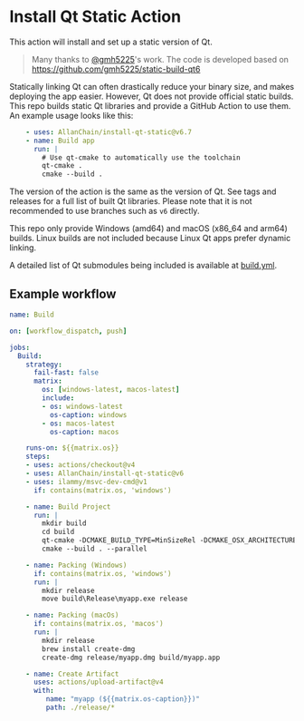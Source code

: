 # Install Qt Static Action

This action will install and set up a static version of Qt.

> Many thanks to [@gmh5225](https://github.com/gmh5225)'s work.
> The code is developed based on https://github.com/gmh5225/static-build-qt6

Statically linking Qt can often drastically reduce your binary size, and makes deploying the app easier. However, Qt does not provide official static builds. This repo builds static Qt libraries and provide a GitHub Action to use them. An example usage looks like this:
```yaml
    - uses: AllanChain/install-qt-static@v6.7
    - name: Build app
      run: |
        # Use qt-cmake to automatically use the toolchain
        qt-cmake .
        cmake --build .
```
The version of the action is the same as the version of Qt. See tags and releases for a full list of built Qt libraries. Please note that it is not recommended to use branches such as `v6` directly.

This repo only provide Windows (amd64) and macOS (x86_64 and arm64) builds. Linux builds are not included because Linux Qt apps prefer dynamic linking.

A detailed list of Qt submodules being included is available at [build.yml](.github/workflows/build.yml).

## Example workflow

```yaml
name: Build

on: [workflow_dispatch, push]

jobs:
  Build:
    strategy:
      fail-fast: false
      matrix:
        os: [windows-latest, macos-latest]
        include:
        - os: windows-latest
          os-caption: windows
        - os: macos-latest
          os-caption: macos

    runs-on: ${{matrix.os}}
    steps:
    - uses: actions/checkout@v4
    - uses: AllanChain/install-qt-static@v6
    - uses: ilammy/msvc-dev-cmd@v1
      if: contains(matrix.os, 'windows')

    - name: Build Project
      run: |
        mkdir build
        cd build
        qt-cmake -DCMAKE_BUILD_TYPE=MinSizeRel -DCMAKE_OSX_ARCHITECTURES="x86_64;arm64" ..
        cmake --build . --parallel

    - name: Packing (Windows)
      if: contains(matrix.os, 'windows')
      run: |
        mkdir release
        move build\Release\myapp.exe release

    - name: Packing (macOs)
      if: contains(matrix.os, 'macos')
      run: |
        mkdir release
        brew install create-dmg
        create-dmg release/myapp.dmg build/myapp.app

    - name: Create Artifact
      uses: actions/upload-artifact@v4
      with:
         name: "myapp (${{matrix.os-caption}})"
         path: ./release/*
```
